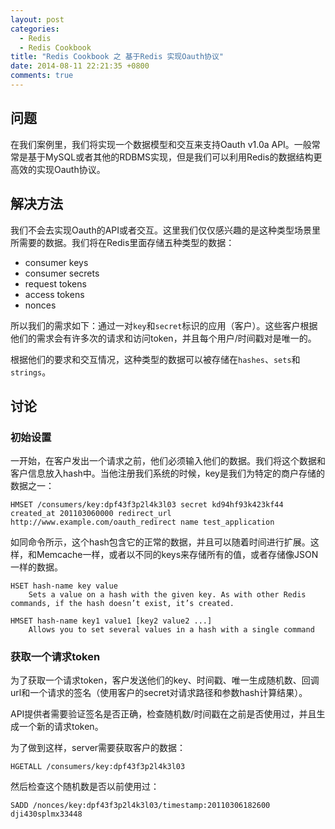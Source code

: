 ```yaml
---
layout: post  
categories: 
  - Redis
  - Redis Cookbook
title: "Redis Cookbook 之 基于Redis 实现Oauth协议"
date: 2014-08-11 22:21:35 +0800
comments: true
---
```


## <a id="Problem">问题</a>

在我们案例里，我们将实现一个数据模型和交互来支持Oauth v1.0a API。一般常常是基于MySQL或者其他的RDBMS实现，但是我们可以利用Redis的数据结构更高效的实现Oauth协议。

## <a id="Solution">解决方法</a>

我们不会去实现Oauth的API或者交互。这里我们仅仅感兴趣的是这种类型场景里所需要的数据。我们将在Redis里面存储五种类型的数据：

 - consumer keys
 - consumer secrets
 - request tokens
 - access tokens
 - nonces
 
 所以我们的需求如下：通过一对`key`和`secret`标识的应用（客户）。这些客户根据他们的需求会有许多次的请求和访问token，并且每个用户/时间戳对是唯一的。
 
根据他们的要求和交互情况，这种类型的数据可以被存储在`hashes`、`sets`和`strings`。

## <a id="Discussion">讨论</a>

###  初始设置

一开始，在客户发出一个请求之前，他们必须输入他们的数据。我们将这个数据和客户信息放入hash中。当他注册我们系统的时候，key是我们为特定的商户存储的数据之一：

<!-- more -->

    HMSET /consumers/key:dpf43f3p2l4k3l03 secret kd94hf93k423kf44 created_at 201103060000 redirect_url http://www.example.com/oauth_redirect name test_application
    
   如同命令所示，这个hash包含它的正常的数据，并且可以随着时间进行扩展。这样，和Memcache一样，或者以不同的keys来存储所有的值，或者存储像JSON一样的数据。
   
    HSET hash-name key value
        Sets a value on a hash with the given key. As with other Redis commands, if the hash doesn’t exist, it’s created.
        
    HMSET hash-name key1 value1 [key2 value2 ...]
        Allows you to set several values in a hash with a single command

###  获取一个请求token

为了获取一个请求token，客户发送他们的key、时间戳、唯一生成随机数、回调url和一个请求的签名（使用客户的secret对请求路径和参数hash计算结果）。

API提供者需要验证签名是否正确，检查随机数/时间戳在之前是否使用过，并且生成一个新的请求token。

为了做到这样，server需要获取客户的数据：

    HGETALL /consumers/key:dpf43f3p2l4k3l03

然后检查这个随机数是否以前使用过：

    SADD /nonces/key:dpf43f3p2l4k3l03/timestamp:20110306182600 dji430splmx33448
    





